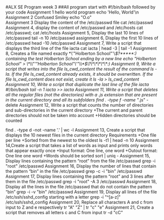 #ALX SE Program
week 3
##All program start with #!/bin/bash followed by your code
Assignment 1 
hello world program
echo 'Hello, World'\n
Assignment 2
Confused Smiley
echo "O.o"\
Assignment 3 Display the content of the /etc/passwd file
cat /etc/passwd
Assignment 4, display the content of /etc/passwd and /etc/hosts
cat /etc/passwd; cat /etc/hosts
Assignment 5, Display the last 10 lines of /etc/passwd
tail -n 10 /etc/passwd
assignment 6, Display the first 10 lines of /etc/passwd
head -10 /etc/passwd
Assignment 7, Write a script that displays the third line of the file iacta
cat iacta | head -3 | tail -1
Assignment 8, Creates a file named exactly \*\\'"Holberton School"\'\\*$\?\*\*\*\*\*:) containing the test Holberton School ending by a new line
echo "Holberton School" > \\\*\\\\"'\"Holberton School\"\\'"\\\\\*\$\\\?\\\*\\\*\\\*\\\*\\\*\:\)
Assignment  9, Write a script that writes into the file ls_cwd_content the result of the command ls -la. If the file ls_cwd_content already exists, it should be overwritten. If the file ls_cwd_content does not exist, create it
ls -la > ls_cwd_content
Assignment 10, Write a script that duplicate the last line of the file iacta
#!/bin/bash
tail -n 1 iacta >> iacta
Assignment 11, Write a script that deletes all the regular files (not the directories) with a .js extension that are present in the current directory and all its subfolders
find . -type f -name "*.js" -delete
Assignment 12, Write a script that counts the number of directories and sub-directories in the current directory
 +The current and parent directories should not be taken into account
 +Hidden directories should be counted
 
 find . -type d -not -name '.' | wc -l
Assignment 13, Create a script that displays the 10 newest files in the current directory
Requirements
+One file per line
+Sorted from the newest to the oldest
ls -t1 | head -n 10
Assignment 14,Create a script that takes a list of words as input and prints only words that appear exactly once
+Input format: One line, one word
+Outout format: One line one word
+Words should be sorted
sort | uniq -
Assignment 15, Display lines containing the pattern “root” from the file /etc/passwd
grep -i "root" /etc/passwd
Assignment 16, Display the number of lines that contain the pattern “bin” in the file /etc/passwd
grep -c -i "bin" /etc/passwd
Assignment 17, Display lines containing the pattern “root” and 3 lines after them in the file /etc/passwd
grep -i "root" -A 3 /etc/passwd
Assignment 18, Display all the lines in the file /etc/passwd that do not contain the pattern “bin”
grep -i -v "bin" /etc/passwd
Assignment 19, Display all lines of the file /etc/ssh/sshd_config starting with a letter
grep -i "^[a-z]" /etc/ssh/sshd_config
Assignment 20, Replace all characters A and c from input to Z and e respectively
tr "A" "Z" | tr "c" "e"
Assignment 21, Create a script that removes all letters c and C from input
tr -d "cC"